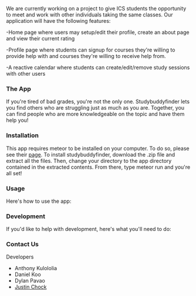 We are currently working on a project to give ICS students the opportunity to meet and work with other individuals taking the same classes. Our application will have the following features:

-Home page where users may setup/edit their profile, create an about page and view their current rating

-Profile page where students can signup for courses they're willing to provide help with and courses they're willing to receive help from.

-A reactive calendar where students can create/edit/remove study sessions with other users

### The App
If you're tired of bad grades, you're not the only one. Studybuddyfinder lets you find others who are struggling just as much as you are. Together, you can find people who are more knowledgeable on the topic and have them help you!

### Installation
This app requires meteor to be installed on your computer. To do so, please see their <a href="https://www.meteor.com/">page</a>.
To install studybuddyfinder, download the .zip file and extract all the files. Then, change your directory to the app directory contained in the extracted contents. From there, type meteor run and you're all set!

### Usage
Here's how to use the app:

### Development
If you'd like to help with development, here's what you'll need to do:

### Contact Us
Developers
- Anthony Kulololia
- Daniel Koo
- Dylan Pavao
- <a href="https://github.com/jchock">Justin Chock</a>
